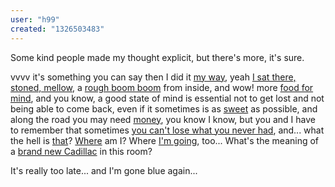 ```yaml
---
user: "h99"
created: "1326503483"
---
```


Some kind people made my thought explicit, but there's more, it's sure.

vvvv it's something you can say then I did it [my way](http://www.youtube.com/watch?v=OzQkX-IZDbQ), yeah [I sat there, stoned, mellow](http://www.youtube.com/watch?v=ZNknFH6asAs), a [rough boom boom](http://www.youtube.com/watch?v=rOyj4ciJk34) from inside, and wow! more [food for mind](http://www.youtube.com/watch?v=hsL9UL9qbv8), and you know, a good state of mind is essential not to get lost and not being able to come back, even if it sometimes is as [sweet](http://www.youtube.com/watch?v=Q8Tiz6INF7I) as possible, and along the road you may need [money](http://www.youtube.com/watch?v=XqPhIJliWHA), you know I know, but you and I have to remember that sometimes [you can't lose what you never had](http://www.youtube.com/watch?v=TWNgzbgrDe0), and... what the hell is [that](http://www.youtube.com/watch?v=DFRMBWgyH-M)? [Where](http://www.youtube.com/watch?v=ELLV-qzSgIo) am I? Where [I'm going](http://www.youtube.com/watch?v=bJ_-I7uEHek), too... What's the meaning of a [brand new Cadillac](http://www.youtube.com/watch?v=sQQ_vl47CGc) in this room?
 
It's really too late... and I'm gone blue again...
